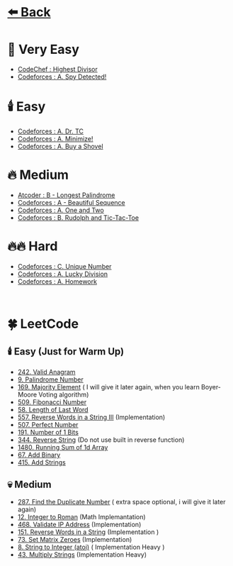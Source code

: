 # [⬅️ Back](./../../README.md)

# 🌊 Very Easy

- [CodeChef : Highest Divisor](https://www.codechef.com/problems/HDIVISR)
- [Codeforces : A. Spy Detected!](https://codeforces.com/problemset/problem/1512/A)

# 🕯️ Easy

- [Codeforces : A. Dr. TC](https://codeforces.com/contest/2106/problem/A)
- [Codeforces : A. Minimize!](https://codeforces.com/problemset/problem/2009/A)
- [Codeforces : A. Buy a Shovel](https://codeforces.com/problemset/problem/732/A)

# 🔥 Medium

- [Atcoder : B - Longest Palindrome](https://atcoder.jp/contests/abc320/tasks/abc320_b?lang=en)
- [Codeforces : A - Beautiful Sequence](https://codeforces.com/problemset/problem/1810/A)
- [Codeforces : A. One and Two](https://codeforces.com/problemset/problem/1788/A)
- [Codeforces : B. Rudolph and Tic-Tac-Toe](https://codeforces.com/problemset/problem/1846/B)

# 🔥🔥 Hard

- [Codeforces : C. Unique Number](https://codeforces.com/problemset/problem/1462/C)
- [Codeforces : A. Lucky Division](https://codeforces.com/problemset/problem/122/A)
- [Codeforces : A. Homework](https://codeforces.com/problemset/problem/2132/A)

<br />

# 🍀 LeetCode

## 🕯️ Easy (Just for Warm Up)

- [242. Valid Anagram](https://leetcode.com/problems/valid-anagram/description/)
- [9. Palindrome Number](https://leetcode.com/problems/palindrome-number/description/)
- [169. Majority Element](https://leetcode.com/problems/majority-element/description/) ( I will give it later again, when you learn Boyer-Moore Voting algorithm)
- [509. Fibonacci Number](https://leetcode.com/problems/fibonacci-number/description/)
- [58. Length of Last Word](https://leetcode.com/problems/length-of-last-word/description/)
- [557. Reverse Words in a String III](https://leetcode.com/problems/reverse-words-in-a-string-iii/description/) (Implementation)
- [507. Perfect Number](https://leetcode.com/problems/perfect-number/description/)
- [191. Number of 1 Bits](https://leetcode.com/problems/number-of-1-bits/description/)
- [344. Reverse String](https://leetcode.com/problems/reverse-string/description/) (Do not use built in reverse function)
- [1480. Running Sum of 1d Array](https://leetcode.com/problems/running-sum-of-1d-array/description/)
- [67. Add Binary](https://leetcode.com/problems/add-binary/description/)
- [415. Add Strings](https://leetcode.com/problems/add-strings/description/)

## 💀 Medium

- [287. Find the Duplicate Number](https://leetcode.com/problems/find-the-duplicate-number/description/) ( extra space optional, i will give it later again)
- [12. Integer to Roman](https://leetcode.com/problems/integer-to-roman/description/) (Math Implemantation)
- [468. Validate IP Address](https://leetcode.com/problems/validate-ip-address/description/) (Implementation)
- [151. Reverse Words in a String](https://leetcode.com/problems/reverse-words-in-a-string/description/) (Implementation )
- [73. Set Matrix Zeroes](https://leetcode.com/problems/set-matrix-zeroes/description/) (Implementation)
- [8. String to Integer (atoi)](https://leetcode.com/problems/string-to-integer-atoi/description/) ( Implementation Heavy )
- [43. Multiply Strings](https://leetcode.com/problems/multiply-strings/description/) (Implementation Heavy)
